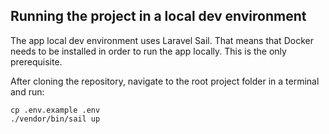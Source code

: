 ## Running the project in a local dev environment

The app local dev environment uses Laravel Sail. 
That means that Docker needs to be installed in order to run the app locally. This is the only prerequisite.

After cloning the repository, navigate to the root project folder in a terminal and run:
    
    cp .env.example .env
    ./vendor/bin/sail up
